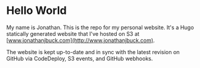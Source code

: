 # Hello World

My name is Jonathan. This is the repo for my personal website. It's a Hugo statically generated website that I've hosted on S3 at [www.jonathanjbuck.com](http://www.jonathanjbuck.com).

The website is kept up-to-date and in sync with the latest revision on GitHub via CodeDeploy, S3 events, and GitHub webhooks.
